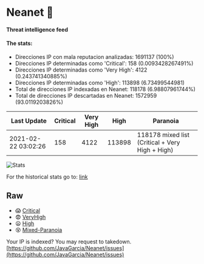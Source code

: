 # Neanet :hocho:
#### Threat intelligence feed
#### The stats:

- Direcciones IP con mala reputacion analizadas: 1691137 (100%)
- Direcciones IP determinadas como 'Critical':  158 (0.0093428267491%)
- Direcciones IP determinadas como 'Very High':  4122 (0.243741340885%)
- Direcciones IP determinadas como 'High':  113898 (6.73499544981)
- Total de direcciones IP indexadas en Neanet:  118178 (6.98807961744%)
- Total de direcciones IP descartadas en Neanet:  1572959 (93.0119203826%)

| Last Update | Critical | Very High | High | Paranoia |
| --- | --- | --- | --- | --- |
| 2021-02-22 03:02:26 | 158 | 4122 | 113898 | 118178 mixed list (Critical + Very High + High)|

![Stats](https://docs.google.com/spreadsheets/d/e/2PACX-1vSnaNMIXVabIpDJjufMlzH7poXnshF3mgd8Is1g9ytUEzVsP5my4Trn8f-xkoLLQ38xpL3HtmUexLo6/pubchart?oid=501124687&format=image)

For the historical stats go to: [link](/stats.csv)
## Raw
- :scream: [Critical](https://raw.githubusercontent.com/JavaGarcia/Neanet/master/blacklists/neanet_critical.txt)
- :fearful: [VeryHigh](https://raw.githubusercontent.com/JavaGarcia/Neanet/master/blacklists/neanet_veryHigh.txtt)
- :frowning: [High](https://raw.githubusercontent.com/JavaGarcia/Neanet/master/blacklists/neanet_high.txt)
- :dizzy_face: [Mixed-Paranoia](https://raw.githubusercontent.com/JavaGarcia/Neanet/master/blacklists/neanet_all.txt)


Your IP is indexed? You may request to takedown. [https://github.com/JavaGarcia/Neanet/issues](https://github.com/JavaGarcia/Neanet/issues)



















































































































































































































































































































































































































































































































































































































































































































































































































































































































































































































































































































































































































































































































































































































































































































































































































































































































































































































































































































































































































































































































































































































































































































































































































































































































































































































































































































































































































































































































































































































































































































































































































































































































































































































































































































































































































































































































































































































































































































































































































































































































































































































































































































































































































































































































































